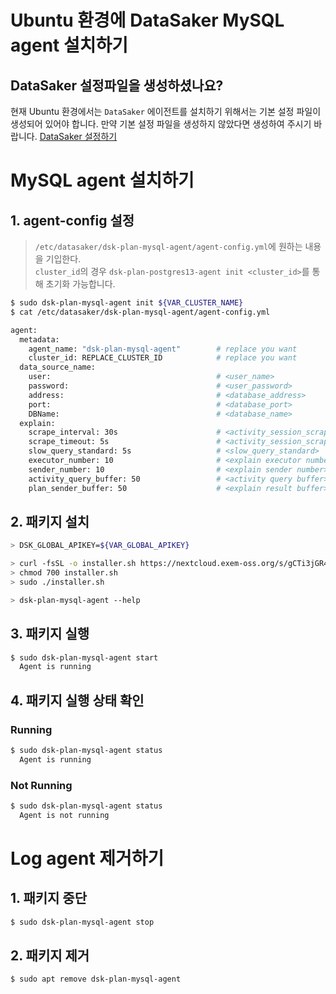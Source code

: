 # Ubuntu 환경에 DataSaker MySQL agent 설치하기

## DataSaker 설정파일을 생성하셨나요?
현재 Ubuntu 환경에서는 `DataSaker` 에이전트를 설치하기 위해서는 기본 설정 파일이 생성되어 있어야 합니다. 만약 기본 설정 파일을 생성하지 않았다면 생성하여 주시기 바랍니다. [DataSaker 설정하기](../../../README.md)

# MySQL agent 설치하기
## 1. agent-config 설정
> `/etc/datasaker/dsk-plan-mysql-agent/agent-config.yml`에 원하는 내용을 기입한다.\
> `cluster_id`의 경우 `dsk-plan-postgres13-agent init <cluster_id>`를 통해 초기화 가능합니다.

```bash
$ sudo dsk-plan-mysql-agent init ${VAR_CLUSTER_NAME}
$ cat /etc/datasaker/dsk-plan-mysql-agent/agent-config.yml

agent:
  metadata:
    agent_name: "dsk-plan-mysql-agent"        # replace you want
    cluster_id: REPLACE_CLUSTER_ID            # replace you want
  data_source_name:
    user:                                     # <user_name>
    password:                                 # <user_password>
    address:                                  # <database_address>
    port:                                     # <database_port>
    DBName:                                   # <database_name>
  explain:
    scrape_interval: 30s                      # <activity_session_scrape_time>
    scrape_timeout: 5s                        # <activity_session_scrape_query_timeout>
    slow_query_standard: 5s                   # <slow_query_standard> 
    executor_number: 10                       # <explain executor number>
    sender_number: 10                         # <explain sender number>
    activity_query_buffer: 50                 # <activity query buffer>
    plan_sender_buffer: 50                    # <explain result buffer>
```

## 2. 패키지 설치
```bash
> DSK_GLOBAL_APIKEY=${VAR_GLOBAL_APIKEY}

> curl -fsSL -o installer.sh https://nextcloud.exem-oss.org/s/gCTi3jGR484G4ki/download/dsk-plan-mysql-agent-install.sh
> chmod 700 installer.sh
> sudo ./installer.sh

> dsk-plan-mysql-agent --help
```

## 3. 패키지 실행
```bash
$ sudo dsk-plan-mysql-agent start
  Agent is running
```

## 4. 패키지 실행 상태 확인
### Running
```bash
$ sudo dsk-plan-mysql-agent status
  Agent is running
```
### Not Running
```bash
$ sudo dsk-plan-mysql-agent status
  Agent is not running
```

# Log agent 제거하기
## 1. 패키지 중단
```bash
$ sudo dsk-plan-mysql-agent stop
```

## 2. 패키지 제거
```bash
$ sudo apt remove dsk-plan-mysql-agent
``` 